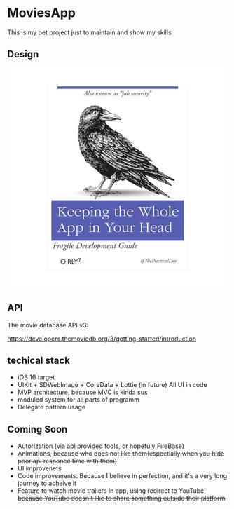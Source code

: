 # MoviesApp
This is my pet project just to maintain and show my skills

## Design

![alt text](Image.png)

## API 
The movie database API v3:  

https://developers.themoviedb.org/3/getting-started/introduction

## techical stack 
- iOS 16 target 
- UIKit + SDWebImage + CoreData + Lottie (in future) All UI in code
- MVP architecture, because MVC is kinda sus
- moduled system for all parts of programm 
- Delegate pattern usage
## Coming Soon
- Autorization (via api provided tools, or hopefuly FireBase)
- ~~Animations, because who does not like them(espectially when you hide poor api responce time with them)~~
- UI improvenets
- Code improvements. Because I believe in perfection, and it's a very long journey to acheive it
- ~~Feature to watch movie trailers in app, using redirect to YouTube, because YouTube doesn't like to share something outside their platform~~


